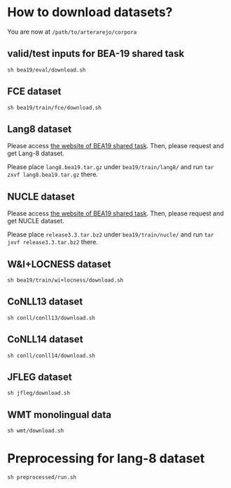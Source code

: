# How to download datasets?

You are now at `/path/to/arterarejo/corpora`

## valid/test inputs for BEA-19 shared task
```
sh bea19/eval/download.sh 
```

## FCE dataset
```
sh bea19/train/fce/download.sh 
```

## Lang8 dataset
Please access [the website of BEA19 shared task](https://www.cl.cam.ac.uk/research/nl/bea2019st/#data).
Then, please request and get Lang-8 dataset.

Please place `lang8.bea19.tar.gz` under `bea19/train/lang8/` and run `tar zxvf lang8.bea19.tar.gz` there.

## NUCLE dataset
Please access [the website of BEA19 shared task](https://www.cl.cam.ac.uk/research/nl/bea2019st/#data).
Then, please request and get NUCLE dataset.

Please place `release3.3.tar.bz2` under `bea19/train/nucle/` and run `tar jxvf release3.3.tar.bz2` there.

## W&I+LOCNESS dataset
```
sh bea19/train/wi+locness/download.sh
```

## CoNLL13 dataset
```
sh conll/conll13/download.sh
```

## CoNLL14 dataset
```
sh conll/conll14/download.sh
```

## JFLEG dataset
```
sh jfleg/download.sh
```

## WMT monolingual data
```
sh wmt/download.sh
```

# Preprocessing for lang-8 dataset
```
sh preprocessed/run.sh
```

